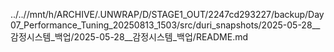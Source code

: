 ../..//mnt/h/ARCHIVE/.UNWRAP/D/STAGE1_OUT/2247cd293227/backup/Day07_Performance_Tuning_20250813_1503/src/duri_snapshots/2025-05-28__감정시스템_백업/2025-05-28__감정시스템_백업/README.md
